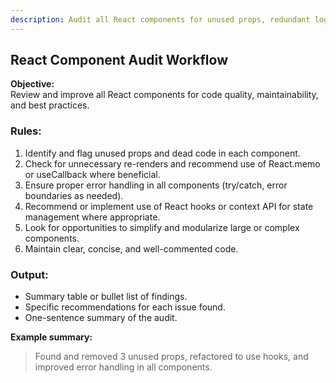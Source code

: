 ```yaml
---
description: Audit all React components for unused props, redundant logic, missing error handling, and opportunities for hooks/context. Suggest improvements and summarize findings.
---
```


## React Component Audit Workflow

**Objective:**  
Review and improve all React components for code quality, maintainability, and best practices.

### Rules:
1. Identify and flag unused props and dead code in each component.
2. Check for unnecessary re-renders and recommend use of React.memo or useCallback where beneficial.
3. Ensure proper error handling in all components (try/catch, error boundaries as needed).
4. Recommend or implement use of React hooks or context API for state management where appropriate.
5. Look for opportunities to simplify and modularize large or complex components.
6. Maintain clear, concise, and well-commented code.

### Output:
- Summary table or bullet list of findings.
- Specific recommendations for each issue found.
- One-sentence summary of the audit.

**Example summary:**  
> Found and removed 3 unused props, refactored to use hooks, and improved error handling in all components.
